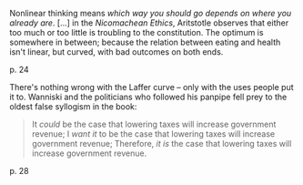 Nonlinear thinking means *which way you should go depends on where you already are*.
[...]
in the *Nicomachean Ethics*, Aritstotle observes that either too much or too little
is troubling to  the constitution.  The optimum is somewhere  in between; because
the  relation between  eating  and health  isn't linear,  but  curved, with  bad
outcomes on both ends.

p. 24

There's nothing wrong with the Laffer curve – only with the uses people put it to.
Wanniski and  the politicians who followed  his panpipe fell prey  to the oldest
false syllogism in the book:

   > It *could* be the case that lowering taxes will increase government revenue;
   > I *want it* to be the case that lowering taxes will increase government revenue;
   > Therefore, *it is* the case that lowering taxes will increase government revenue.

p. 28

